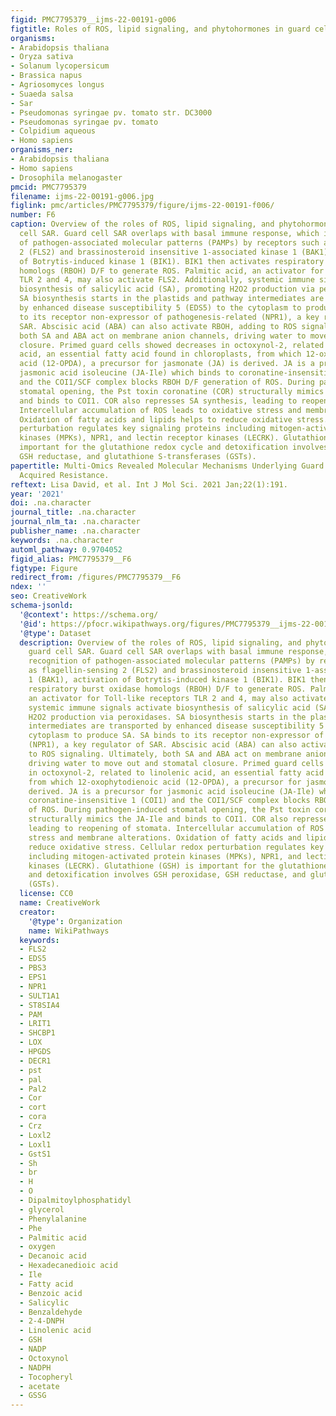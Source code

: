 ```yaml
---
figid: PMC7795379__ijms-22-00191-g006
figtitle: Roles of ROS, lipid signaling, and phytohormones in guard cell SAR
organisms:
- Arabidopsis thaliana
- Oryza sativa
- Solanum lycopersicum
- Brassica napus
- Agriosomyces longus
- Suaeda salsa
- Sar
- Pseudomonas syringae pv. tomato str. DC3000
- Pseudomonas syringae pv. tomato
- Colpidium aqueous
- Homo sapiens
organisms_ner:
- Arabidopsis thaliana
- Homo sapiens
- Drosophila melanogaster
pmcid: PMC7795379
filename: ijms-22-00191-g006.jpg
figlink: pmc/articles/PMC7795379/figure/ijms-22-00191-f006/
number: F6
caption: Overview of the roles of ROS, lipid signaling, and phytohormones in guard
  cell SAR. Guard cell SAR overlaps with basal immune response, which involves recognition
  of pathogen-associated molecular patterns (PAMPs) by receptors such as flagellin-sensing
  2 (FLS2) and brassinosteroid insensitive 1-associated kinase 1 (BAK1), activation
  of Botrytis-induced kinase 1 (BIK1). BIK1 then activates respiratory burst oxidase
  homologs (RBOH) D/F to generate ROS. Palmitic acid, an activator for Toll-like receptors
  TLR 2 and 4, may also activate FLS2. Additionally, systemic immune signals activate
  biosynthesis of salicylic acid (SA), promoting H2O2 production via peroxidases.
  SA biosynthesis starts in the plastids and pathway intermediates are transported
  by enhanced disease susceptibility 5 (EDS5) to the cytoplasm to produce SA. SA binds
  to its receptor non-expressor of pathogenesis-related (NPR1), a key regulator of
  SAR. Abscisic acid (ABA) can also activate RBOH, adding to ROS signaling. Ultimately,
  both SA and ABA act on membrane anion channels, driving water to move out and stomatal
  closure. Primed guard cells showed decreases in octoxynol-2, related to linolenic
  acid, an essential fatty acid found in chloroplasts, from which 12-oxophytodienoic
  acid (12-OPDA), a precursor for jasmonate (JA) is derived. JA is a precursor for
  jasmonic acid isoleucine (JA-Ile) which binds to coronatine-insensitive 1 (COI1)
  and the COI1/SCF complex blocks RBOH D/F generation of ROS. During pathogen-induced
  stomatal opening, the Pst toxin coronatine (COR) structurally mimics the JA-Ile
  and binds to COI1. COR also represses SA synthesis, leading to reopening of stomata.
  Intercellular accumulation of ROS leads to oxidative stress and membrane alterations.
  Oxidation of fatty acids and lipids helps to reduce oxidative stress. Cellular redox
  perturbation regulates key signaling proteins including mitogen-activated protein
  kinases (MPKs), NPR1, and lectin receptor kinases (LECRK). Glutathione (GSH) is
  important for the glutathione redox cycle and detoxification involves GSH peroxidase,
  GSH reductase, and glutathione S-transferases (GSTs).
papertitle: Multi-Omics Revealed Molecular Mechanisms Underlying Guard Cell Systemic
  Acquired Resistance.
reftext: Lisa David, et al. Int J Mol Sci. 2021 Jan;22(1):191.
year: '2021'
doi: .na.character
journal_title: .na.character
journal_nlm_ta: .na.character
publisher_name: .na.character
keywords: .na.character
automl_pathway: 0.9704052
figid_alias: PMC7795379__F6
figtype: Figure
redirect_from: /figures/PMC7795379__F6
ndex: ''
seo: CreativeWork
schema-jsonld:
  '@context': https://schema.org/
  '@id': https://pfocr.wikipathways.org/figures/PMC7795379__ijms-22-00191-g006.html
  '@type': Dataset
  description: Overview of the roles of ROS, lipid signaling, and phytohormones in
    guard cell SAR. Guard cell SAR overlaps with basal immune response, which involves
    recognition of pathogen-associated molecular patterns (PAMPs) by receptors such
    as flagellin-sensing 2 (FLS2) and brassinosteroid insensitive 1-associated kinase
    1 (BAK1), activation of Botrytis-induced kinase 1 (BIK1). BIK1 then activates
    respiratory burst oxidase homologs (RBOH) D/F to generate ROS. Palmitic acid,
    an activator for Toll-like receptors TLR 2 and 4, may also activate FLS2. Additionally,
    systemic immune signals activate biosynthesis of salicylic acid (SA), promoting
    H2O2 production via peroxidases. SA biosynthesis starts in the plastids and pathway
    intermediates are transported by enhanced disease susceptibility 5 (EDS5) to the
    cytoplasm to produce SA. SA binds to its receptor non-expressor of pathogenesis-related
    (NPR1), a key regulator of SAR. Abscisic acid (ABA) can also activate RBOH, adding
    to ROS signaling. Ultimately, both SA and ABA act on membrane anion channels,
    driving water to move out and stomatal closure. Primed guard cells showed decreases
    in octoxynol-2, related to linolenic acid, an essential fatty acid found in chloroplasts,
    from which 12-oxophytodienoic acid (12-OPDA), a precursor for jasmonate (JA) is
    derived. JA is a precursor for jasmonic acid isoleucine (JA-Ile) which binds to
    coronatine-insensitive 1 (COI1) and the COI1/SCF complex blocks RBOH D/F generation
    of ROS. During pathogen-induced stomatal opening, the Pst toxin coronatine (COR)
    structurally mimics the JA-Ile and binds to COI1. COR also represses SA synthesis,
    leading to reopening of stomata. Intercellular accumulation of ROS leads to oxidative
    stress and membrane alterations. Oxidation of fatty acids and lipids helps to
    reduce oxidative stress. Cellular redox perturbation regulates key signaling proteins
    including mitogen-activated protein kinases (MPKs), NPR1, and lectin receptor
    kinases (LECRK). Glutathione (GSH) is important for the glutathione redox cycle
    and detoxification involves GSH peroxidase, GSH reductase, and glutathione S-transferases
    (GSTs).
  license: CC0
  name: CreativeWork
  creator:
    '@type': Organization
    name: WikiPathways
  keywords:
  - FLS2
  - EDS5
  - PBS3
  - EPS1
  - NPR1
  - SULT1A1
  - ST8SIA4
  - PAM
  - LRIT1
  - SHCBP1
  - LOX
  - HPGDS
  - DECR1
  - pst
  - pal
  - Pal2
  - Cor
  - cort
  - cora
  - Crz
  - Loxl2
  - Loxl1
  - GstS1
  - Sh
  - br
  - H
  - O
  - Dipalmitoylphosphatidyl
  - glycerol
  - Phenylalanine
  - Phe
  - Palmitic acid
  - oxygen
  - Decanoic acid
  - Hexadecanedioic acid
  - Ile
  - Fatty acid
  - Benzoic acid
  - Salicylic
  - Benzaldehyde
  - 2-4-DNPH
  - Linolenic acid
  - GSH
  - NADP
  - Octoxynol
  - NADPH
  - Tocopheryl
  - acetate
  - GSSG
---
```

